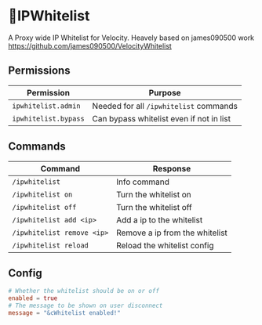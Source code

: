 
# 📃IPWhitelist
A Proxy wide IP Whitelist for Velocity. Heavely based on james090500 work https://github.com/james090500/VelocityWhitelist

## Permissions
| Permission | Purpose |
|--|--|
| `ipwhitelist.admin` | Needed for all `/ipwhitelist` commands |
| `ipwhitelist.bypass` | Can bypass whitelist even if not in list |

## Commands
| Command | Response |
|--|--|
| `/ipwhitelist` | Info command |
| `/ipwhitelist on` | Turn the whitelist on |
| `/ipwhitelist off` | Turn the whitelist off |
| `/ipwhitelist add <ip>` | Add a ip to the whitelist |
| `/ipwhitelist remove <ip>` | Remove a ip from the whitelist |
| `/ipwhitelist reload` | Reload the whitelist config |

## Config
```toml
# Whether the whitelist should be on or off
enabled = true
# The message to be shown on user disconnect
message = "&cWhitelist enabled!"
```

